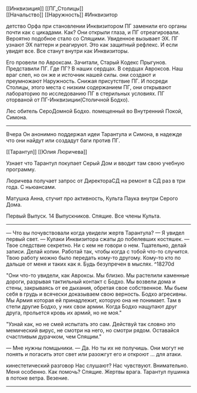 
[[Инквизиция]] [[ПГ_Столицы]]  
[[Начальство]] [[Наружность]] 
#Инквизитор


детство Орфа
при становлении Инквизитором
ПГ заменили его органы почти как с цикадами.
Как?
Они открыли глаза, и ПГ отреагировали. Вероятно подобное стало со Спящими.
Увиденное вызывает ЭХ. ПГ узнают ЭХ паттерн и реагируют. Это как защитный рефлекс. И если увидят все. Все станут внутри как Инквизиторы.

Его провели по Авроксам. Зачитали, Старый Кодекс Прыгунов. Представили ПГ.
Где ПГ? В наших сердцах. В сердцах Авроксов. Наш враг слеп, но он же и источник нашей силы.
они создают и преумножают Наружность. Снижая присутствие ПГ.
И посреди Столицы, этого места с низким содержанием ПГ, они открывают лабораторию по исследованию ПГ в стерильных условиях. ПГ оторваной от ПГ-Инквизиции(Столичной Бодхо).

Лес обитель СероДомной Бодхо. помещенный во Внутренний Покой, Симона.




***
Вчера
Он анонимно поддержал идеи Тарантула и Симона, в надежде что они найдут или создадут баги против ПГ.

[[Тарантул]] [[Юлия Люричева]] 

Узнает что Тарантул покупает Серый Дом и вводит там свою учебную программу.

Люричева получает запрос от ДиректораСД на ремонт в СД раз в три года.
С ньюансами.

Матушка Анна, стучит про активность, Культа Паука внутри Серого Дома.

Первый Выпуск. 14 Выпускников. Спящие. Все члены Культа.



***



— Что вы почувствовали когда увидели жертв Тарантула? 
— Я увидел первый свет. — Кулаки Инквизитора сжаты до побелевших костяшек. — Твое следствие секретно. Ни с кем не говори о нем. Тщательно, делай записи. Делай копии. Работай так, чтобы когда с тобой что-то случится. Твою работу можно было передать кому-то другому. Кому-то кто по дальше от меня и таких как я. Будь безупречен в мыслях. ^18270d

"Они что-то увидели, как Авроксы. Мы близко. Мы растелили каменные дороги, разрывая тактильный контакт с Бодхо. Мы возвели дома и стены, закрываясь от ее дыхания, обретая свое собственное. Мы бьем себя в грудь и всячески доказываем свою верность. Бодхо агресивны. Мы Армия которая ей принадлежит, которую она не понимает. Там в степи другие Бодхо, у них свои армии. Когда Бодхо нащупают друг друга, прольется кровь их армий, но не моя."

"Узнай как, но не смей испытать это сам. Действуй так словно это мемический вирус, не смотри на него, но смотри рядом. Оставайся счастливым дурачком, чем Спящим."

— Мне нужны помщьники.
— Да. Но ты их не получишь. Они могут не понять и погасить этот свет или разожгут его и откроют ... для атаки.

кинестетический разговор
Нас слушают?
Нас чувствуют. Внимательно. Меня особенно. 
Как помочь?
Спящие. Жертвы врага. Тарантул пушинка в потоке ветра. Везение.


***


